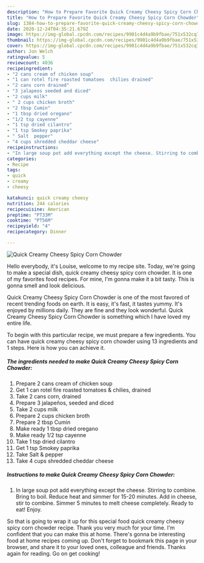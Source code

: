 ```yaml
---
description: "How to Prepare Favorite Quick Creamy Cheesy Spicy Corn Chowder"
title: "How to Prepare Favorite Quick Creamy Cheesy Spicy Corn Chowder"
slug: 1384-how-to-prepare-favorite-quick-creamy-cheesy-spicy-corn-chowder
date: 2020-12-24T04:35:21.679Z
image: https://img-global.cpcdn.com/recipes/9901c4d4a9b9fbae/751x532cq70/quick-creamy-cheesy-spicy-corn-chowder-recipe-main-photo.jpg
thumbnail: https://img-global.cpcdn.com/recipes/9901c4d4a9b9fbae/751x532cq70/quick-creamy-cheesy-spicy-corn-chowder-recipe-main-photo.jpg
cover: https://img-global.cpcdn.com/recipes/9901c4d4a9b9fbae/751x532cq70/quick-creamy-cheesy-spicy-corn-chowder-recipe-main-photo.jpg
author: Jon Welch
ratingvalue: 5
reviewcount: 4036
recipeingredient:
- "2 cans cream of chicken soup"
- "1 can rotel fire roasted tomatoes  chilies drained"
- "2 cans corn drained"
- "3 jalapeos seeded and diced"
- "2 cups milk"
- " 2 cups chicken broth"
- "2 tbsp Cumin"
- "1 tbsp dried oregano"
- "1/2 tsp cayenne"
- "1 tsp dried cilantro"
- "1 tsp Smokey paprika"
- " Salt  pepper"
- "4 cups shredded cheddar cheese"
recipeinstructions:
- "In large soup pot add everything except the cheese. Stirring to combine. Bring to boil. Reduce heat and simmer for 15-20 minutes. Add in cheese, stir to combine. Simmer 5 minutes to melt cheese completely. Ready to eat! Enjoy."
categories:
- Recipe
tags:
- quick
- creamy
- cheesy

katakunci: quick creamy cheesy 
nutrition: 244 calories
recipecuisine: American
preptime: "PT33M"
cooktime: "PT56M"
recipeyield: "4"
recipecategory: Dinner

---
```



![Quick Creamy Cheesy Spicy Corn Chowder](https://img-global.cpcdn.com/recipes/9901c4d4a9b9fbae/751x532cq70/quick-creamy-cheesy-spicy-corn-chowder-recipe-main-photo.jpg)

Hello everybody, it's Louise, welcome to my recipe site. Today, we're going to make a special dish, quick creamy cheesy spicy corn chowder. It is one of my favorites food recipes. For mine, I'm gonna make it a bit tasty. This is gonna smell and look delicious.



Quick Creamy Cheesy Spicy Corn Chowder is one of the most favored of recent trending foods on earth. It is easy, it's fast, it tastes yummy. It's enjoyed by millions daily. They are fine and they look wonderful. Quick Creamy Cheesy Spicy Corn Chowder is something which I have loved my entire life.


To begin with this particular recipe, we must prepare a few ingredients. You can have quick creamy cheesy spicy corn chowder using 13 ingredients and 1 steps. Here is how you can achieve it.

<!--inarticleads1-->

##### The ingredients needed to make Quick Creamy Cheesy Spicy Corn Chowder:

1. Prepare 2 cans cream of chicken soup
1. Get 1 can rotel fire roasted tomatoes &amp; chilies, drained
1. Take 2 cans corn, drained
1. Prepare 3 jalapeños, seeded and diced
1. Take 2 cups milk
1. Prepare  2 cups chicken broth
1. Prepare 2 tbsp Cumin
1. Make ready 1 tbsp dried oregano
1. Make ready 1/2 tsp cayenne
1. Take 1 tsp dried cilantro
1. Get 1 tsp Smokey paprika
1. Take  Salt &amp; pepper
1. Take 4 cups shredded cheddar cheese




<!--inarticleads2-->

##### Instructions to make Quick Creamy Cheesy Spicy Corn Chowder:

1. In large soup pot add everything except the cheese. Stirring to combine. Bring to boil. Reduce heat and simmer for 15-20 minutes. Add in cheese, stir to combine. Simmer 5 minutes to melt cheese completely. Ready to eat! Enjoy.




So that is going to wrap it up for this special food quick creamy cheesy spicy corn chowder recipe. Thank you very much for your time. I'm confident that you can make this at home. There's gonna be interesting food at home recipes coming up. Don't forget to bookmark this page in your browser, and share it to your loved ones, colleague and friends. Thanks again for reading. Go on get cooking!
